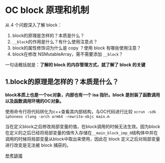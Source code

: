 # OC block 原理和机制

从 4 个问题深入了解 block：  

1. block的原理是怎样的？本质是什么？
2. `__block`的作用是什么？有什么使用注意点？
3. block的属性修饰词为什么是 copy ？使用 block 有哪些使用注意？
4. block在修改 NSMutableArray，需不需要添加 `__block`？

一句话概括就是：**了解的 block 的内存管理方式，就了解了 block 的关键**

## 1.block的原理是怎样的？本质是什么？

**block本质上也是一个oc对象，内部也有一个 isa 指针。block 是封装了函数调用以及函数调用环境的OC对象。**

使用命令行将代码转化为c++查看其内部结构，与OC代码进行比较
`xcrun -sdk iphoneos clang -arch arm64 -rewrite-objc main.m`

当在定义block之后修改局部变量的值，在block调用的时候无法生效。因为block在定义的之后已经将局部变量的值传入存储在`__main_block_imp_0`结构体中并在调用的时候将局部变量从block中取出来使用，因此在 block 定义之后对局部变量进行改变是无法被 block 捕获的。

[参考链接](https://juejin.im/post/5b0d026bf265da090e3decb7)
